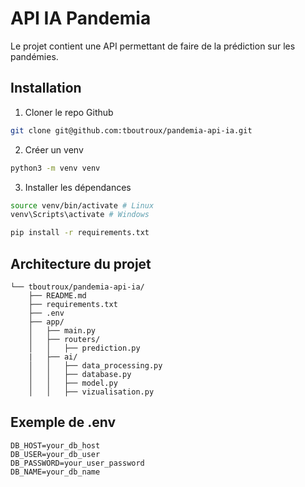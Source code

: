 # API IA Pandemia
Le projet contient une API permettant de faire de la prédiction sur les pandémies.

## Installation

1. Cloner le repo Github
```sh
git clone git@github.com:tboutroux/pandemia-api-ia.git
```

2. Créer un venv
```bash
python3 -m venv venv
```

3. Installer les dépendances
```bash
source venv/bin/activate # Linux
venv\Scripts\activate # Windows

pip install -r requirements.txt
```

## Architecture du projet 
```
└── tboutroux/pandemia-api-ia/
    ├── README.md
    ├── requirements.txt
    ├── .env
    ├── app/
    │   ├── main.py
    │   ├── routers/
    │   │   ├── prediction.py
    |   ├── ai/
    │   │   ├── data_processing.py
    │   │   ├── database.py
    │   │   ├── model.py
    │   │   ├── vizualisation.py

```

## Exemple de .env
```
DB_HOST=your_db_host
DB_USER=your_db_user
DB_PASSWORD=your_user_password
DB_NAME=your_db_name
```